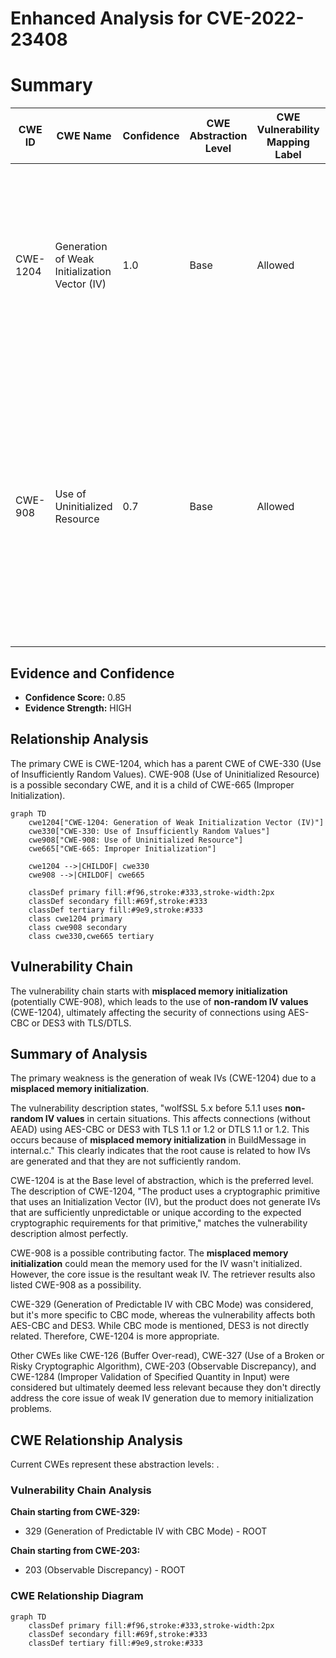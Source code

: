 # Enhanced Analysis for CVE-2022-23408

# Summary
| CWE ID | CWE Name | Confidence | CWE Abstraction Level | CWE Vulnerability Mapping Label | CWE-Vulnerability Mapping Notes |
|---|---|---|---|---|---|
| CWE-1204 | Generation of Weak Initialization Vector (IV) | 1.0 | Base | Allowed | Primary CWE. The vulnerability description explicitly mentions the use of **non-random IV values**, which directly aligns with the description of CWE-1204. |
| CWE-908 | Use of Uninitialized Resource | 0.7 | Base | Allowed | Secondary CWE. The vulnerability description mentions **misplaced memory initialization**, suggesting that the memory used for IV generation might not have been properly initialized, leading to predictable or non-random values. |

## Evidence and Confidence

*   **Confidence Score:** 0.85
*   **Evidence Strength:** HIGH

## Relationship Analysis
The primary CWE is CWE-1204, which has a parent CWE of CWE-330 (Use of Insufficiently Random Values). CWE-908 (Use of Uninitialized Resource) is a possible secondary CWE, and it is a child of CWE-665 (Improper Initialization).

```mermaid
graph TD
    cwe1204["CWE-1204: Generation of Weak Initialization Vector (IV)"]
    cwe330["CWE-330: Use of Insufficiently Random Values"]
    cwe908["CWE-908: Use of Uninitialized Resource"]
    cwe665["CWE-665: Improper Initialization"]

    cwe1204 -->|CHILDOF| cwe330
    cwe908 -->|CHILDOF| cwe665

    classDef primary fill:#f96,stroke:#333,stroke-width:2px
    classDef secondary fill:#69f,stroke:#333
    classDef tertiary fill:#9e9,stroke:#333
    class cwe1204 primary
    class cwe908 secondary
    class cwe330,cwe665 tertiary
```

## Vulnerability Chain
The vulnerability chain starts with **misplaced memory initialization** (potentially CWE-908), which leads to the use of **non-random IV values** (CWE-1204), ultimately affecting the security of connections using AES-CBC or DES3 with TLS/DTLS.

## Summary of Analysis
The primary weakness is the generation of weak IVs (CWE-1204) due to a **misplaced memory initialization**.

The vulnerability description states, "wolfSSL 5.x before 5.1.1 uses **non-random IV values** in certain situations. This affects connections (without AEAD) using AES-CBC or DES3 with TLS 1.1 or 1.2 or DTLS 1.1 or 1.2. This occurs because of **misplaced memory initialization** in BuildMessage in internal.c." This clearly indicates that the root cause is related to how IVs are generated and that they are not sufficiently random.

CWE-1204 is at the Base level of abstraction, which is the preferred level. The description of CWE-1204, "The product uses a cryptographic primitive that uses an Initialization Vector (IV), but the product does not generate IVs that are sufficiently unpredictable or unique according to the expected cryptographic requirements for that primitive," matches the vulnerability description almost perfectly.

CWE-908 is a possible contributing factor. The **misplaced memory initialization** could mean the memory used for the IV wasn't initialized. However, the core issue is the resultant weak IV. The retriever results also listed CWE-908 as a possibility.

CWE-329 (Generation of Predictable IV with CBC Mode) was considered, but it's more specific to CBC mode, whereas the vulnerability affects both AES-CBC and DES3. While CBC mode is mentioned, DES3 is not directly related. Therefore, CWE-1204 is more appropriate.

Other CWEs like CWE-126 (Buffer Over-read), CWE-327 (Use of a Broken or Risky Cryptographic Algorithm), CWE-203 (Observable Discrepancy), and CWE-1284 (Improper Validation of Specified Quantity in Input) were considered but ultimately deemed less relevant because they don't directly address the core issue of weak IV generation due to memory initialization problems.


## CWE Relationship Analysis

Current CWEs represent these abstraction levels: .


### Vulnerability Chain Analysis

**Chain starting from CWE-329:**
- 329 (Generation of Predictable IV with CBC Mode) - ROOT


**Chain starting from CWE-203:**
- 203 (Observable Discrepancy) - ROOT



### CWE Relationship Diagram

```mermaid
graph TD
    classDef primary fill:#f96,stroke:#333,stroke-width:2px
    classDef secondary fill:#69f,stroke:#333
    classDef tertiary fill:#9e9,stroke:#333
```
